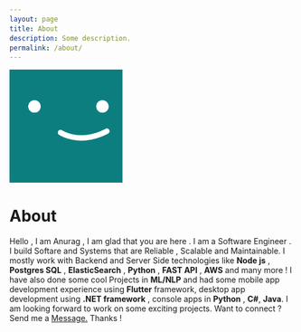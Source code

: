 ```yaml
---
layout: page
title: About
description: Some description.
permalink: /about/
---
```


<img class="img-rounded" src="/assets/img/uploads/profile.png" alt="Anurag Tripathi" width="200">

# About

Hello , I am Anurag , I am glad that you are here . I am a Software Engineer . I build Softare and Systems that are Reliable , Scalable and Maintainable. I mostly work with Backend and Server Side technologies like **Node js** , **Postgres SQL** , **ElasticSearch** , **Python** , **FAST API** , **AWS** and many more ! I have also done some cool Projects in **ML/NLP** and had some  mobile app development experience using **Flutter** framework, desktop app development using **.NET framework** , console apps in **Python** , **C#**, **Java**. I am looking forward to work on some exciting projects. Want to connect ? Send me a <a href="/contact">Message.</a> Thanks !
